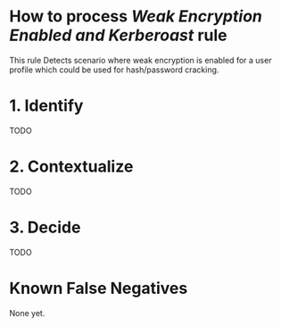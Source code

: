# How to process *Weak Encryption Enabled and Kerberoast* rule
This rule Detects scenario where weak encryption is enabled for a user profile which could be used for hash/password cracking.

# 1. Identify
TODO

# 2. Contextualize
TODO

# 3. Decide
TODO

# Known False Negatives
None yet.
